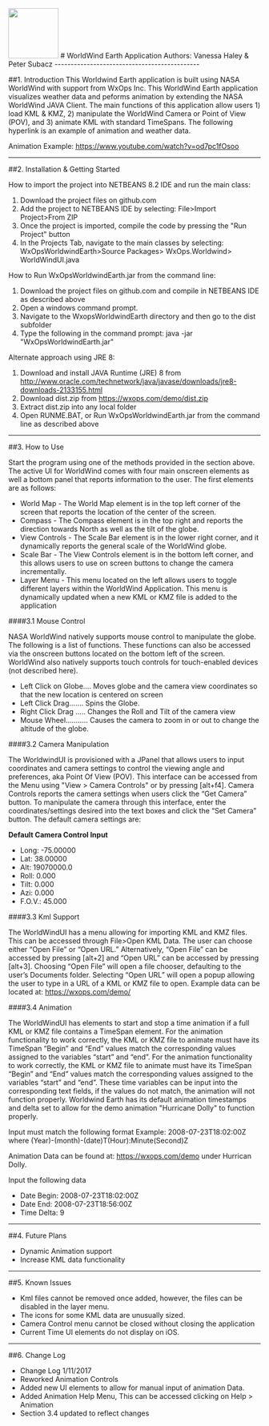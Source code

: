 
<img src="https://wxops.joomla.com/images/assets/header_images/wxops-logo-sm.png" height="100"/>
# WorldWind Earth Application
Authors: Vanessa Haley & Peter Subacz 
---------------------------------------------

##1. Introduction
This Worldwind Earth application is built using NASA WorldWind with support from WxOps Inc. This WorldWind Earth application visualizes weather data and peforms animation by extending the NASA WorldWind JAVA Client. The main functions of this application allow users 1) load KML & KMZ, 2) manipulate the WorldWind Camera or Point of View (POV), and 3) animate KML with standard TimeSpans. The following hyperlink is an example of animation and weather data.

Animation Example: https://www.youtube.com/watch?v=od7pc1fOsoo

---------------------------------------------
##2. Installation & Getting Started

How to import the project into NETBEANS 8.2 IDE and run the main class:

1. Download the project files on github.com
2. Add the project to NETBEANS IDE by selecting: File>Import Project>From ZIP
3. Once the project is imported, compile the code by pressing the "Run Project" button
4. In the Projects Tab, navigate to the main classes by selecting: WxOpsWorldwindEarth>Source Packages> WxOps.Worldwind> WorldWindUI.java

How to Run WxOpsWorldwindEarth.jar from the command line:

1. Download the project files on github.com and compile in NETBEANS IDE as described above
2. Open a windows command prompt.
3. Navigate to the WxopsWorldwindEarth directory and then go to the dist subfolder
4. Type the following in the command prompt: java -jar "WxOpsWorldwindEarth.jar" 

Alternate approach using JRE 8:

1. Download and install JAVA Runtime (JRE) 8 from  http://www.oracle.com/technetwork/java/javase/downloads/jre8-downloads-2133155.html
2. Download dist.zip from https://wxops.com/demo/dist.zip
3. Extract dist.zip into any local folder
4. Open RUNME.BAT, or Run WxOpsWorldwindEarth.jar from the command line as described above

---------------------------------------------

##3. How to Use

Start the program using one of the methods provided in the section above. The active UI for WorldWind comes with four main onscreen elements as well a bottom panel that reports information to the user. The first elements are as follows:

* World Map - The World Map element is in the top left corner of the screen that reports the location of the center of the screen.
* Compass - The Compass element is in the top right and reports the direction towards North as well as the tilt of the globe.
* View Controls - The Scale Bar element is in the lower right corner, and it dynamically reports the general scale of the WorldWind globe. 
* Scale Bar - The View Controls element is in the bottom left corner, and this allows users to use on screen buttons to change the camera incrementally.
* Layer Menu - This menu located on the left allows users to toggle different layers within the WorldWind Application. This menu is dynamically updated when a new KML or KMZ file is added to the application

####3.1 Mouse Control

NASA WorldWind natively supports mouse control to manipulate the globe. The following is a list of functions. These functions can also be accessed via the onscreen buttons located on the bottom left of the screen. WorldWind also natively supports touch controls for touch-enabled devices (not described here).
* Left Click on Globe.... Moves globe and the camera view coordinates so that the new location is centered on screen
* Left Click Drag....... Spins the Globe.
* Right Click Drag ..... Changes the Roll and Tilt of the camera view
* Mouse Wheel........... Causes the camera to zoom in or out to change the altitude of the globe.

####3.2 Camera Manipulation 

The WorldwindUI is provisioned with a JPanel that allows users to input coordinates and camera settings to control the viewing angle and preferences, aka Point Of View (POV). This interface can be accessed from the Menu using "View > Camera Controls" or by pressing [alt+f4]. Camera Controls reports the camera settings when users click the “Get Camera” button. To manipulate the camera through this interface, enter the coordinates/settings desired into the text boxes and click the “Set Camera” button. The default camera settings are:

**Default Camera Control Input**
* Long: -75.00000
* Lat: 38.00000
* Alt: 19070000.0
* Roll: 0.000
* Tilt: 0.000
* Azi: 0.000
* F.O.V.: 45.000

####3.3 Kml Support

The WorldWindUI has a menu allowing for importing KML and KMZ files. This can be accessed through File>Open KML Data. The user can choose either “Open File” or “Open URL.” Alternatively, “Open File” can be accessed by pressing [alt+2] and “Open URL” can be accessed by pressing [alt+3]. Choosing “Open File” will open a file chooser, defaulting to the user’s Documents folder. Selecting “Open URL” will open a popup allowing the user to type in a URL of a KML or KMZ file to open. Example data can be located at: https://wxops.com/demo/

####3.4 Animation 


The WorldWindUI has elements to start and stop a time animation if a full KML or KMZ file contains a TimeSpan element. For the animation functionality to work correctly, the KML or KMZ file to animate must have its TimeSpan “Begin” and “End” values match the corresponding values assigned to the variables “start” and “end”. For the animation functionality to work correctly, the KML or KMZ file to animate must have its TimeSpan “Begin” and “End” values match the corresponding values assigned to the variables “start” and “end”. These time variables can be input into the corresponding text fields, if the values do not match, the animation will not function properly. Worldwind Earth has its default animation timestamps and delta set to allow for the demo animation "Hurricane Dolly" to function properly. 

Input must match the following format Example: 2008-07-23T18:02:00Z where (Year)-(month)-(date)T(Hour):Minute(Second)Z

Animation Data can be found at: https://wxops.com/demo under Hurrican Dolly.

Input the following data 
* Date Begin: 	2008-07-23T18:02:00Z
* Date End:	2008-07-23T18:56:00Z
* Time Delta:	9

---------------------------------------------

##4. Future Plans

* Dynamic Animation support 
* Increase KML data functionality 

---------------------------------------------

##5. Known Issues

* Kml files cannot be removed once added, however, the files can be disabled in the layer menu. 
* The icons for some KML data are unusually sized.
* Camera Control menu cannot be closed without closing the application
* Current Time UI elements do not display on iOS. 
 
---------------------------------------------

##6. Change Log

* Change Log 1/11/2017
* Reworked Animation Controls 
* Added new UI elements to allow for manual input of animation Data.
* Added Animation Help Menu, This can be accessed clicking on Help > Animation 
* Section 3.4 updated to reflect changes
